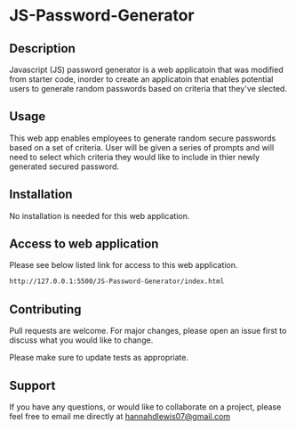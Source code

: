 # JS-Password-Generator

## Description

Javascript (JS) password generator is a web applicatoin that was modified from starter code, inorder to create an applicatoin that enables potential users to generate random passwords based on criteria that they've slected.

## Usage

This web app enables employees to generate random secure passwords based on a set of criteria. User will be given a series of prompts and will need to select which criteria they would like to include in thier newly generated secured password.


## Installation

No installation is needed for this web application. 

## Access to web application

Please see below listed link for access to this web application.

```bash
http://127.0.0.1:5500/JS-Password-Generator/index.html
```

## Contributing

Pull requests are welcome. For major changes, please open an issue first to discuss what you would like to change.

Please make sure to update tests as appropriate.

## Support

If you have any questions, or would like to collaborate on a project, please feel free to email me directly at hannahdlewis07@gmail.com

